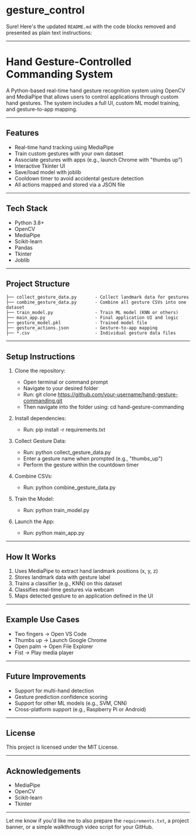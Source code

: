 # gesture_control 
Sure! Here's the updated `README.md` with the code blocks removed and presented as plain text instructions:

---

# Hand Gesture-Controlled Commanding System

A Python-based real-time hand gesture recognition system using OpenCV and MediaPipe that allows users to control applications through custom hand gestures. The system includes a full UI, custom ML model training, and gesture-to-app mapping.

---

## Features

- Real-time hand tracking using MediaPipe  
- Train custom gestures with your own dataset  
- Associate gestures with apps (e.g., launch Chrome with "thumbs up")  
- Interactive Tkinter UI  
- Save/load model with joblib  
- Cooldown timer to avoid accidental gesture detection  
- All actions mapped and stored via a JSON file  

---

## Tech Stack

- Python 3.8+  
- OpenCV  
- MediaPipe  
- Scikit-learn  
- Pandas  
- Tkinter  
- Joblib  

---

## Project Structure

```
├── collect_gesture_data.py       - Collect landmark data for gestures  
├── combine_gesture_data.py       - Combine all gesture CSVs into one dataset  
├── train_model.py                - Train ML model (KNN or others)  
├── main_app.py                   - Final application UI and logic  
├── gesture_model.pkl             - Trained model file  
├── gesture_actions.json          - Gesture-to-app mapping  
├── *.csv                         - Individual gesture data files  
```

---

## Setup Instructions

1. Clone the repository:
   - Open terminal or command prompt
   - Navigate to your desired folder
   - Run: git clone https://github.com/your-username/hand-gesture-commanding.git
   - Then navigate into the folder using: cd hand-gesture-commanding

2. Install dependencies:
   - Run: pip install -r requirements.txt

3. Collect Gesture Data:
   - Run: python collect_gesture_data.py
   - Enter a gesture name when prompted (e.g., "thumbs_up")
   - Perform the gesture within the countdown timer

4. Combine CSVs:
   - Run: python combine_gesture_data.py

5. Train the Model:
   - Run: python train_model.py

6. Launch the App:
   - Run: python main_app.py

---

## How It Works

1. Uses MediaPipe to extract hand landmark positions (x, y, z)  
2. Stores landmark data with gesture label  
3. Trains a classifier (e.g., KNN) on this dataset  
4. Classifies real-time gestures via webcam  
5. Maps detected gesture to an application defined in the UI  

---

## Example Use Cases

- Two fingers → Open VS Code  
- Thumbs up → Launch Google Chrome  
- Open palm → Open File Explorer  
- Fist → Play media player  

---

## Future Improvements

- Support for multi-hand detection  
- Gesture prediction confidence scoring  
- Support for other ML models (e.g., SVM, CNN)  
- Cross-platform support (e.g., Raspberry Pi or Android)  

---

## License

This project is licensed under the MIT License.

---

## Acknowledgements

- MediaPipe  
- OpenCV  
- Scikit-learn  
- Tkinter

---

Let me know if you'd like me to also prepare the `requirements.txt`, a project banner, or a simple walkthrough video script for your GitHub.
